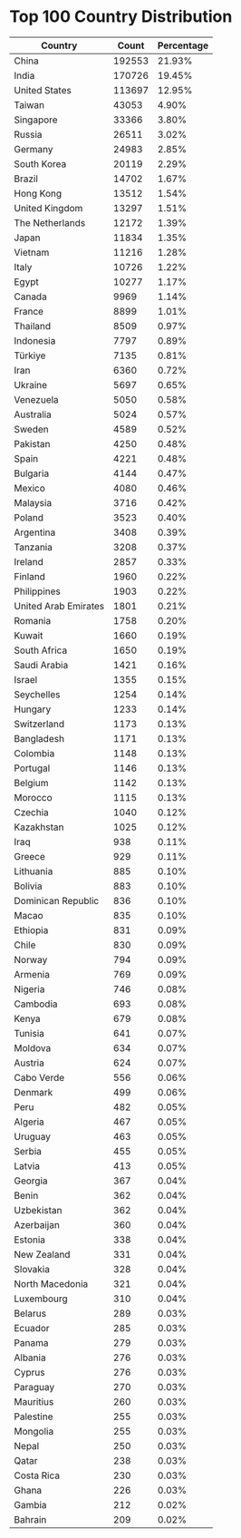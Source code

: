 # Top 100 Country Distribution
| Country | Count | Percentage |
|----|----|----|
| China | 192553 | 21.93% |
| India | 170726 | 19.45% |
| United States | 113697 | 12.95% |
| Taiwan | 43053 | 4.90% |
| Singapore | 33366 | 3.80% |
| Russia | 26511 | 3.02% |
| Germany | 24983 | 2.85% |
| South Korea | 20119 | 2.29% |
| Brazil | 14702 | 1.67% |
| Hong Kong | 13512 | 1.54% |
| United Kingdom | 13297 | 1.51% |
| The Netherlands | 12172 | 1.39% |
| Japan | 11834 | 1.35% |
| Vietnam | 11216 | 1.28% |
| Italy | 10726 | 1.22% |
| Egypt | 10277 | 1.17% |
| Canada | 9969 | 1.14% |
| France | 8899 | 1.01% |
| Thailand | 8509 | 0.97% |
| Indonesia | 7797 | 0.89% |
| Türkiye | 7135 | 0.81% |
| Iran | 6360 | 0.72% |
| Ukraine | 5697 | 0.65% |
| Venezuela | 5050 | 0.58% |
| Australia | 5024 | 0.57% |
| Sweden | 4589 | 0.52% |
| Pakistan | 4250 | 0.48% |
| Spain | 4221 | 0.48% |
| Bulgaria | 4144 | 0.47% |
| Mexico | 4080 | 0.46% |
| Malaysia | 3716 | 0.42% |
| Poland | 3523 | 0.40% |
| Argentina | 3408 | 0.39% |
| Tanzania | 3208 | 0.37% |
| Ireland | 2857 | 0.33% |
| Finland | 1960 | 0.22% |
| Philippines | 1903 | 0.22% |
| United Arab Emirates | 1801 | 0.21% |
| Romania | 1758 | 0.20% |
| Kuwait | 1660 | 0.19% |
| South Africa | 1650 | 0.19% |
| Saudi Arabia | 1421 | 0.16% |
| Israel | 1355 | 0.15% |
| Seychelles | 1254 | 0.14% |
| Hungary | 1233 | 0.14% |
| Switzerland | 1173 | 0.13% |
| Bangladesh | 1171 | 0.13% |
| Colombia | 1148 | 0.13% |
| Portugal | 1146 | 0.13% |
| Belgium | 1142 | 0.13% |
| Morocco | 1115 | 0.13% |
| Czechia | 1040 | 0.12% |
| Kazakhstan | 1025 | 0.12% |
| Iraq | 938 | 0.11% |
| Greece | 929 | 0.11% |
| Lithuania | 885 | 0.10% |
| Bolivia | 883 | 0.10% |
| Dominican Republic | 836 | 0.10% |
| Macao | 835 | 0.10% |
| Ethiopia | 831 | 0.09% |
| Chile | 830 | 0.09% |
| Norway | 794 | 0.09% |
| Armenia | 769 | 0.09% |
| Nigeria | 746 | 0.08% |
| Cambodia | 693 | 0.08% |
| Kenya | 679 | 0.08% |
| Tunisia | 641 | 0.07% |
| Moldova | 634 | 0.07% |
| Austria | 624 | 0.07% |
| Cabo Verde | 556 | 0.06% |
| Denmark | 499 | 0.06% |
| Peru | 482 | 0.05% |
| Algeria | 467 | 0.05% |
| Uruguay | 463 | 0.05% |
| Serbia | 455 | 0.05% |
| Latvia | 413 | 0.05% |
| Georgia | 367 | 0.04% |
| Benin | 362 | 0.04% |
| Uzbekistan | 362 | 0.04% |
| Azerbaijan | 360 | 0.04% |
| Estonia | 338 | 0.04% |
| New Zealand | 331 | 0.04% |
| Slovakia | 328 | 0.04% |
| North Macedonia | 321 | 0.04% |
| Luxembourg | 310 | 0.04% |
| Belarus | 289 | 0.03% |
| Ecuador | 285 | 0.03% |
| Panama | 279 | 0.03% |
| Albania | 276 | 0.03% |
| Cyprus | 276 | 0.03% |
| Paraguay | 270 | 0.03% |
| Mauritius | 260 | 0.03% |
| Palestine | 255 | 0.03% |
| Mongolia | 255 | 0.03% |
| Nepal | 250 | 0.03% |
| Qatar | 238 | 0.03% |
| Costa Rica | 230 | 0.03% |
| Ghana | 226 | 0.03% |
| Gambia | 212 | 0.02% |
| Bahrain | 209 | 0.02% |
